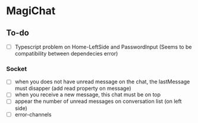 # MagiChat


## To-do
- [ ] Typescript problem on Home-LeftSide and PasswordInput (Seems to be compatibility between dependecies error)


### Socket
- [ ] when you does not have unread message on the chat, the lastMessage must disapper (add read property on message)
- [ ] when you receive a new message, this chat must be on top
- [ ] appear the number of unread messages on conversation list (on left side)
- [ ] error-channels
